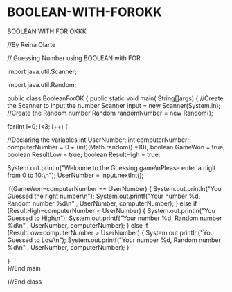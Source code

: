 BOOLEAN-WITH-FOROKK
===================

BOOLEAN WITH FOR OKKK

//By  Reina Olarte


//	Guessing Number using BOOLEAN with FOR

import java.util.Scanner;


import java.util.Random;

public class BooleanForOK
{
	public static void main( String[]args)
{
//Create the Scanner to input the number
Scanner input = new Scanner(System.in);
//Create the Random number
Random randomNumber = new Random();

for(int i=0; i<3; i++)
{

//Declaring the variables
int UserNumber;
int computerNumber;
computerNumber = 0 + (int)(Math.random() *10);
boolean GameWon = true;
boolean ResultLow = true;
boolean ResultHigh = true;

System.out.println("Welcome to the Guessing game\nPlease enter a digit from 0 to 10:\n");
UserNumber = input.nextInt();


if(GameWon=computerNumber == UserNumber)
{
	System.out.println("You Guessed the right number\n");
	System.out.printf("Your number %d, Random number %d\n" , UserNumber, computerNumber);
}
else if (ResultHigh=computerNumber < UserNumber)
{
	System.out.println("You Guessed to High\n");
	System.out.printf("Your number %d, Random number %d\n" , UserNumber, computerNumber);
}
else if (ResultLow=computerNumber > UserNumber)
{
	System.out.println("You Guessed to Low\n");
	System.out.printf("Your number %d, Random number %d\n" , UserNumber, computerNumber);
}

}	
}//End main

}//End class
